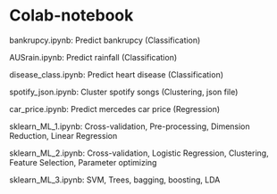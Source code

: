 # Colab-notebook

bankrupcy.ipynb: Predict bankrupcy (Classification)

AUSrain.ipynb: Predict rainfall (Classification)

disease_class.ipynb: Predict heart disease (Classification)

spotify_json.ipynb: Cluster spotify songs (Clustering, json file)

car_price.ipynb: Predict mercedes car price (Regression)

sklearn_ML_1.ipynb: Cross-validation, Pre-processing, Dimension Reduction, Linear Regression

sklearn_ML_2.ipynb: Cross-validation, Logistic Regression, Clustering, Feature Selection, Parameter optimizing

sklearn_ML_3.ipynb: SVM, Trees, bagging, boosting, LDA
